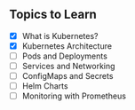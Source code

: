 ## Topics to Learn
- [x] What is Kubernetes?
- [x] Kubernetes Architecture
- [ ] Pods and Deployments
- [ ] Services and Networking
- [ ] ConfigMaps and Secrets
- [ ] Helm Charts
- [ ] Monitoring with Prometheus
